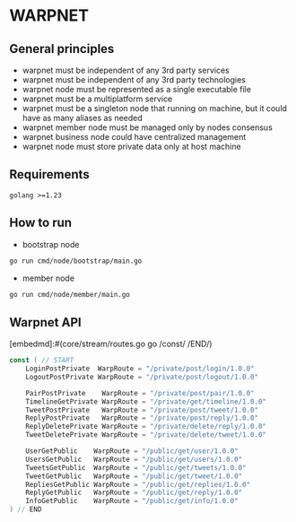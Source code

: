 # WARPNET
## General principles
- warpnet must be independent of any 3rd party services
- warpnet must be independent of any 3rd party technologies
- warpnet node must be represented as a single executable file
- warpnet must be a multiplatform service
- warpnet must be a singleton node that running on machine, but it could have as many aliases as needed
- warpnet member node must be managed only by nodes consensus
- warpnet business node could have centralized management
- warpnet node must store private data only at host machine

## Requirements
    golang >=1.23

## How to run
- bootstrap node
```bash 
go run cmd/node/bootstrap/main.go
```
- member node
```bash 
go run cmd/node/member/main.go
```

## Warpnet API
[embedmd]:#(core/stream/routes.go go /const/ /END/)
```go
const ( // START
	LoginPostPrivate  WarpRoute = "/private/post/login/1.0.0"
	LogoutPostPrivate WarpRoute = "/private/post/logout/1.0.0"

	PairPostPrivate    WarpRoute = "/private/post/pair/1.0.0"
	TimelineGetPrivate WarpRoute = "/private/get/timeline/1.0.0"
	TweetPostPrivate   WarpRoute = "/private/post/tweet/1.0.0"
	ReplyPostPrivate   WarpRoute = "/private/post/reply/1.0.0"
	ReplyDeletePrivate WarpRoute = "/private/delete/reply/1.0.0"
	TweetDeletePrivate WarpRoute = "/private/delete/tweet/1.0.0"

	UserGetPublic    WarpRoute = "/public/get/user/1.0.0"
	UsersGetPublic   WarpRoute = "/public/get/users/1.0.0"
	TweetsGetPublic  WarpRoute = "/public/get/tweets/1.0.0"
	TweetGetPublic   WarpRoute = "/public/get/tweet/1.0.0"
	RepliesGetPublic WarpRoute = "/public/get/replies/1.0.0"
	ReplyGetPublic   WarpRoute = "/public/get/reply/1.0.0"
	InfoGetPublic    WarpRoute = "/public/get/info/1.0.0"
) // END
```
